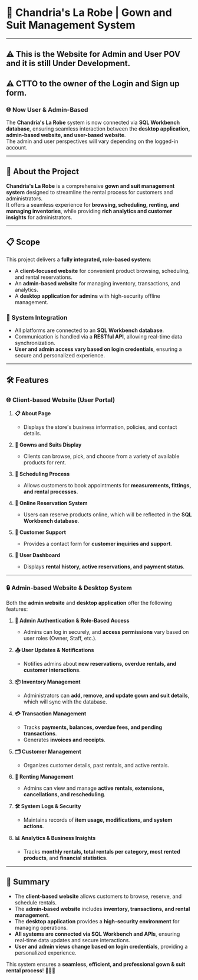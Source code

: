 # 👗 Chandria's La Robe | Gown and Suit Management System

---

## ⚠️ This is the Website for Admin and User POV and it is still **Under Development**. 
## ⚠️ CTTO to the owner of the Login and Sign up form.

### 🌐 **Now User & Admin-Based**  
The **Chandria's La Robe** system is now connected via **SQL Workbench database**, ensuring seamless interaction between the **desktop application, admin-based website, and user-based website**.  
The admin and user perspectives will vary depending on the logged-in account.

---

## 📖 About the Project  
**Chandria's La Robe** is a comprehensive **gown and suit management system** designed to streamline the rental process for customers and administrators.  
It offers a seamless experience for **browsing, scheduling, renting, and managing inventories**, while providing **rich analytics and customer insights** for administrators.

---

## 📋 Scope  

This project delivers a **fully integrated, role-based system**:

- A **client-focused website** for convenient product browsing, scheduling, and rental reservations.
- An **admin-based website** for managing inventory, transactions, and analytics.
- A **desktop application for admins** with high-security offline management.

### 🔄 **System Integration**
- All platforms are connected to an **SQL Workbench database**.
- Communication is handled via a **RESTful API**, allowing real-time data synchronization.
- **User and admin access vary based on login credentials**, ensuring a secure and personalized experience.

---

## 🛠️ Features  

### 🌐 **Client-based Website (User Portal)**
1. **📋 About Page**  
   - Displays the store's business information, policies, and contact details.

2. **👗 Gowns and Suits Display**  
   - Clients can browse, pick, and choose from a variety of available products for rent.

3. **📅 Scheduling Process**  
   - Allows customers to book appointments for **measurements, fittings, and rental processes**.

4. **🛒 Online Reservation System**  
   - Users can reserve products online, which will be reflected in the **SQL Workbench database**.

5. **💬 Customer Support**  
   - Provides a contact form for **customer inquiries and support**.

6. **👤 User Dashboard**  
   - Displays **rental history, active reservations, and payment status**.

---

### 🔒 **Admin-based Website & Desktop System**  
Both the **admin website** and **desktop application** offer the following features:

1. **🔐 Admin Authentication & Role-Based Access**  
   - Admins can log in securely, and **access permissions** vary based on user roles (Owner, Staff, etc.).

2. **📤 User Updates & Notifications**  
   - Notifies admins about **new reservations, overdue rentals, and customer interactions**.

3. **📦 Inventory Management**  
   - Administrators can **add, remove, and update gown and suit details**, which will sync with the database.

4. **💳 Transaction Management**  
   - Tracks **payments, balances, overdue fees, and pending transactions**.
   - Generates **invoices and receipts**.

5. **🗂️ Customer Management**  
   - Organizes customer details, past rentals, and active rentals.

6. **📜 Renting Management**  
   - Admins can view and manage **active rentals, extensions, cancellations, and rescheduling**.

7. **🛠️ System Logs & Security**  
   - Maintains records of **item usage, modifications, and system actions**.

8. **📊 Analytics & Business Insights**  
   - Tracks **monthly rentals, total rentals per category, most rented products**, and **financial statistics**.

---

## 🚀 Summary  

- The **client-based website** allows customers to browse, reserve, and schedule rentals.  
- The **admin-based website** includes **inventory, transactions, and rental management**.  
- The **desktop application** provides a **high-security environment** for managing operations.  
- **All systems are connected via SQL Workbench and APIs**, ensuring real-time data updates and secure interactions.  
- **User and admin views change based on login credentials**, providing a personalized experience.  

This system ensures a **seamless, efficient, and professional gown & suit rental process**! 👗🎩✨  

